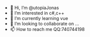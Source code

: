 - 👋 Hi, I’m @utopiaJonas
- 👀 I’m interested in c#,c++
- 🌱 I’m currently learning vue
- 💞️ I’m looking to collaborate on ...
- 📫 How to reach me QQ:740744198

<!---
utopiaJonas/utopiaJonas is a ✨ special ✨ repository because its `README.md` (this file) appears on your GitHub profile.
You can click the Preview link to take a look at your changes.
--->
